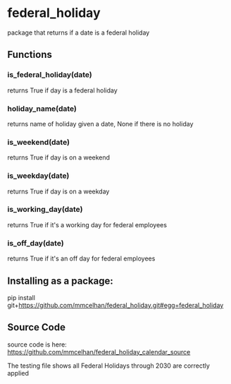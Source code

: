 # federal_holiday
package that returns if a date is a federal holiday

## Functions

### is_federal_holiday(date)

returns True if day is a federal holiday

### holiday_name(date)

returns name of holiday given a date, None if there is no holiday

### is_weekend(date)

returns True if day is on a weekend

### is_weekday(date)

returns True if day is on a weekday

### is_working_day(date)

returns True if it's a working day for federal employees

### is_off_day(date)

returns True if it's an off day for federal employees

## Installing as a package:
pip install git+https://github.com/mmcelhan/federal_holiday.git#egg=federal_holiday

## Source Code
source code is here:
https://github.com/mmcelhan/federal_holiday_calendar_source

The testing file shows all Federal Holidays through 2030 are correctly applied

